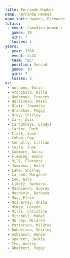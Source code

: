 ```yaml
---
title: Fernande Hawkes
name: Fernande Hawkes
name-sort: Hawkes, Fernande
totals:
 - event: Canadian Women's
   games: 10
   wins: 7
   losses: 3
years:
 - year: 1968
   event: CLCA
   team: "BC"
   position: Second
   games: 10
   wins: 7
   losses: 3
vs:
 - Anthony, Doris
 - Archibald, Willa
 - Bedbrook, Frances
 - Belliveau, Hazel
 - Blair, Jeanette
 - Bradshaw, Peggy
 - Bray, Shirley
 - Carr, Avis
 - Carruthers, Gladys
 - Carter, Ruth
 - Clark, June
 - Coben, Fay
 - Connolly, Lillian
 - Coyle, June
 - Cudmore, Anita
 - Fleming, Donna
 - Hill, Florence
 - Jamieson, Hazel
 - Lake, Shirley
 - Larsen, Margaret
 - Lee, Gale
 - Likely, Barbara
 - MacKinnon, Audrey
 - MacNevin, Barbara
 - May, Elsie
 - McInerney, Anita
 - McKay, Doreen
 - Mills, Christine
 - Mitchell, Mabel
 - Murray, Mildred
 - Patterson, Mildred
 - Robertson, Shirley
 - Robinson, Wanda
 - Spencer, Jackie
 - Tew, Audrey
 - Wherrett, Peggy
---
```

